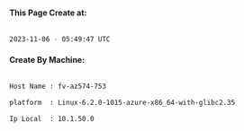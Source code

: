 
   
#### This Page Create at:

```bash

2023-11-06 - 05:49:47 UTC

```

#### Create By Machine:

```bash

Host Name : fv-az574-753

platform  : Linux-6.2.0-1015-azure-x86_64-with-glibc2.35

Ip Local  : 10.1.50.0

```

